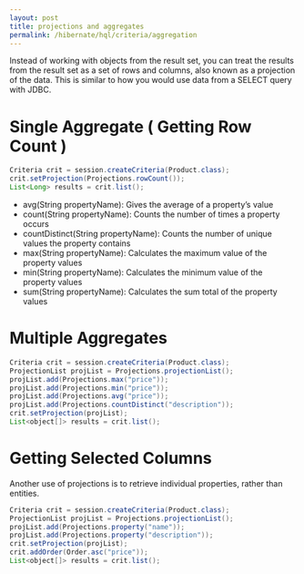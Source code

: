 ```yaml
---
layout: post
title: projections and aggregates
permalink: /hibernate/hql/criteria/aggregation
---
```


Instead of working with objects from the result set, you can treat the results from the result set as a set of rows and columns, also known as a projection of the data. This is similar to how you would use data from a SELECT query with JDBC.

# Single Aggregate ( Getting Row Count )

```java
Criteria crit = session.createCriteria(Product.class);
crit.setProjection(Projections.rowCount());
List<Long> results = crit.list();
```

-	avg(String propertyName): Gives the average of a property’s value
-	count(String propertyName): Counts the number of times a property occurs
-	countDistinct(String propertyName): Counts the number of unique values the property contains
-	max(String propertyName): Calculates the maximum value of the property values
-	min(String propertyName): Calculates the minimum value of the property values
-	sum(String propertyName): Calculates the sum total of the property values

# Multiple Aggregates

```java
Criteria crit = session.createCriteria(Product.class);
ProjectionList projList = Projections.projectionList();
projList.add(Projections.max("price"));
projList.add(Projections.min("price"));
projList.add(Projections.avg("price"));
projList.add(Projections.countDistinct("description"));
crit.setProjection(projList);
List<object[]> results = crit.list();
```

# Getting Selected Columns

Another use of projections is to retrieve individual properties, rather than entities.

```java
Criteria crit = session.createCriteria(Product.class);
ProjectionList projList = Projections.projectionList();
projList.add(Projections.property("name"));
projList.add(Projections.property("description"));
crit.setProjection(projList);
crit.addOrder(Order.asc("price"));
List<object[]> results = crit.list();
```
